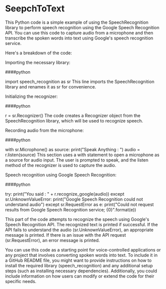 # SeepchToText
This Python code is a simple example of using the SpeechRecognition library to perform speech recognition using the Google Speech Recognition API. You can use this code to capture audio from a microphone and then transcribe the spoken words into text using Google's speech recognition service.


Here's a breakdown of the code:

Importing the necessary library:

####python

import speech_recognition as sr
This line imports the SpeechRecognition library and renames it as sr for convenience.

Initializing the recognizer:

####python

r = sr.Recognizer()
The code creates a Recognizer object from the SpeechRecognition library, which will be used to recognize speech.

Recording audio from the microphone:

####python

with sr.Microphone() as source:
    print("Speak Anything : ")
    audio = r.listen(source)
This section uses a with statement to open a microphone as a source for audio input. The user is prompted to speak, and the listen method of the recognizer is used to capture the audio.

Speech recognition using Google Speech Recognition:

####python

try:
    print("You said : " + r.recognize_google(audio))
except sr.UnknownValueError:
    print("Google Speech Recognition could not understand audio")
except sr.RequestError as e:
    print("Could not request results from Google Speech Recognition service; {0}".format(e))
    
This part of the code attempts to recognize the speech using Google's Speech Recognition API. The recognized text is printed if successful. If the API fails to understand the audio (sr.UnknownValueError), an appropriate message is printed. If there is an issue with the API request (sr.RequestError), an error message is printed.

You can use this code as a starting point for voice-controlled applications or any project that involves converting spoken words into text. To include it in a GitHub README file, you might want to provide instructions on how to install the required library (speech_recognition) and any additional setup steps (such as installing necessary dependencies). Additionally, you could include information on how users can modify or extend the code for their specific needs.






